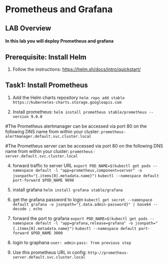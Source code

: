 # Prometheus and Grafana

## LAB Overview

#### In this lab you will deploy Prometheus and grafana

## Prerequisite: Install Helm

1. Follow the instructions: https://helm.sh/docs/intro/quickstart/

## Task1: Install Prometheus

1. Add the Helm charts repository
``helm repo add stable https://kubernetes-charts.storage.googleapis.com``

3. Install prometheus:
``helm install prometheus stable/prometheus --version 9.0.0``

#The Prometheus alertmanager can be accessed via port 80 on the following DNS name from within your cluster:
``prometheus-alertmanager.default.svc.cluster.local``

#The Prometheus server can be accessed via port 80 on the following DNS name from within your cluster:
``prometheus-server.default.svc.cluster.local``

4. forward traffic to server URL
``export POD_NAME=$(kubectl get pods --namespace default -l "app=prometheus,component=server" -o jsonpath="{.items[0].metadata.name}")``
``kubectl --namespace default port-forward $POD_NAME 9090``

5. install grafana
``helm install grafana stable/grafana``

6. get the grafana password to login
``kubectl get secret --namespace default grafana -o jsonpath="{.data.admin-password}" | base64 --decode ; echo``

7. forward the port to grafana
``export POD_NAME=$(kubectl get pods --namespace default -l "app=grafana,release=grafana" -o jsonpath="{.items[0].metadata.name}")``
``kubectl --namespace default port-forward $POD_NAME 3000``

8. login to graphana
``user: admin``
``pass: from previous step``

9. Use this prometheus URL in config:
``http://prometheus-server.default.svc.cluster.local``
